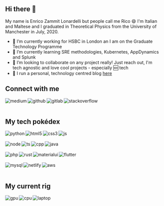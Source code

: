 ## Hi there 👋
My name is Enrico Zammit Lonardelli but people call me Rico 😄 I'm Italian and Maltese and I graduated in Theoretical Physics from the University of Manchester in July, 2020. 

- 👔 I’m currently working for HSBC in London an I am on the Graduate Technology Programme
- 🌱 I’m currently learning SRE methodologies, Kubernetes, AppDynamics and Splunk
- 🤝 I’m looking to collaborate on any project really! Just reach out, I'm tech agnostic and love cool projects - especially 🆕 tech
- 📖 I run a personal, technology centred blog [here](https://enricozammitlonardelli.com)

## Connect with me
[<img align="left" alt="medium" src="https://img.shields.io/badge/linkedin-%230077B5.svg?&style=for-the-badge&logo=linkedin&logoColor=white" />][linkedin]
[<img align="left" alt="github" src="https://img.shields.io/badge/github-%23100000.svg?&style=for-the-badge&logo=github&logoColor=white" />][github]
[<img align="left" alt="gitlab" src="https://img.shields.io/badge/gitlab-%23330f63.svg?&style=for-the-badge&logo=gitlab&logoColor=white" />][gitlab]
[<img align="left" alt="stackoverflow" src="https://img.shields.io/badge/stack%20overflow-FE7A16?logo=stack-overflow&logoColor=white&style=for-the-badge" />][stacko]
<br/><br/>

## My tech pokédex
<img align="left" alt="python" src="https://img.shields.io/badge/python%20-%2314354C.svg?&style=for-the-badge&logo=python&logoColor=white" />
<img align="left" alt="html5" src="https://img.shields.io/badge/html5%20-%23E34F26.svg?&style=for-the-badge&logo=html5&logoColor=white" />
<img align="left" alt="css3" src="https://img.shields.io/badge/css3%20-%231572B6.svg?&style=for-the-badge&logo=css3&logoColor=white" />
<img align="left" alt="js" src="https://img.shields.io/badge/javascript%20-%23323330.svg?&style=for-the-badge&logo=javascript&logoColor=%23F7DF1E" />
<br/><br/>
<img align="left" alt="node" src="https://img.shields.io/badge/node.js%20-%2343853D.svg?&style=for-the-badge&logo=node.js&logoColor=white" />
<img align="left" alt="ts" src="https://img.shields.io/badge/typescript%20-%23007ACC.svg?&style=for-the-badge&logo=typescript&logoColor=white" />
<img align="left" alt="cpp" src="https://img.shields.io/badge/c++%20-%2300599C.svg?&style=for-the-badge&logo=c%2B%2B&logoColor=white" />
<img align="left" alt="java" src="https://img.shields.io/badge/java-%23ED8B00.svg?&style=for-the-badge&logo=java&logoColor=white" />
<br/><br/>
<img align="left" alt="php" src="https://img.shields.io/badge/php-%23777BB4.svg?&style=for-the-badge&logo=php&logoColor=white" />
<img align="left" alt="rust" src="https://img.shields.io/badge/rust-%23000000.svg?&style=for-the-badge&logo=rust&logoColor=white" />
<img align="left" alt="materialui" src="https://img.shields.io/badge/material%20ui%20-%230081CB.svg?&style=for-the-badge&logo=material-ui&logoColor=white" />
<img align="left" alt="flutter" src="https://img.shields.io/badge/Flutter%20-%2302569B.svg?&style=for-the-badge&logo=Flutter&logoColor=white" />
<br/><br/>
<img align="left" alt="mysql" src="https://img.shields.io/badge/mysql-%2300f.svg?&style=for-the-badge&logo=mysql&logoColor=white" />
<img align="left" alt="netlify" src="https://img.shields.io/badge/netlify%20-00C7B7.svg?&style=for-the-badge&logo=netlify&logoColor=white" />
<img align="left" alt="aws" src="https://img.shields.io/badge/Amazon%20AWS-%23232F3E?logo=amazon-aws&logoColor=white&style=for-the-badge" />
<br/><br/>

## My current rig

<img align="left" alt="gpu" src="https://img.shields.io/badge/nvidia-gtx1650-%2376B900.svg?&style=for-the-badge&logo=nvidia&logoColor=white" />
<img align="left" alt="cpu" src="https://img.shields.io/badge/intel-core%20i7%209th-%230071C5.svg?&style=for-the-badge&logo=intel&logoColor=white" />
<img align="left" alt="laptop" src="https://img.shields.io/badge/windows-dell%20xps%2015-%230078D6.svg?&style=for-the-badge&logo=windows&logoColor=white" />

[linkedin]: https://www.linkedin.com/in/enricozammitl/
[github]: https://github.com/enricozammitlon
[gitlab]: https://gitlab.com/enricozammitlon
[stacko]: https://stackoverflow.com/users/12298867/enrico1698
